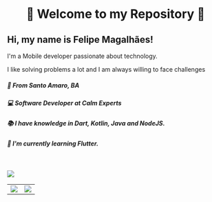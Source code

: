 <h1 align="center" >🌟 Welcome to my Repository 🌟</h1>

## Hi, my name is Felipe Magalhães!

I'm a Mobile developer passionate about technology.

I like solving problems a lot and I am always willing to face challenges

##### 🚩 From Santo Amaro, BA

##### 💻 Software Developer at Calm Experts

##### 📚 I have knowledge in Dart, Kotlin, Java and NodeJS.

##### 📘 I'm currently learning Flutter.

<br/>

[<img src="https://img.shields.io/badge/linkedin-%230077B5.svg?&style=for-the-badge&logo=linkedin&logoColor=white" />](https://www.linkedin.com/in/felipemagalhaes13/)

<table>
<td >
  <img  src="https://github-readme-stats.vercel.app/api?username=felipesses&show_icons=true&theme=dracula"> 
</td>
<td >
  <img  src="https://github-readme-stats.vercel.app/api/top-langs/?username=felipesses&layout=compact&theme=dracula"> 
</td>
</table>
